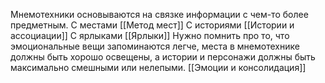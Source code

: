 Мнемотехники основываются на связке информации с чем-то более предметным.
С местами [[Метод мест]]
С историями [[Истории и ассоциации]]
С ярлыками [[Ярлыки]]
Нужно помнить про то, что эмоциональные вещи запоминаются легче, места в мнемотехнике должны быть хорошо освещены, а истории и персонажи должны быть максимально смешными или нелепыми. [[Эмоции и консолидация]]